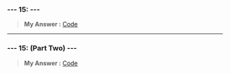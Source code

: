 
### **--- 15: ---**
> **My Answer :**
[Code]()
 
------
 
### **--- 15: (Part Two) ---**
> **My Answer :**
[Code]()

